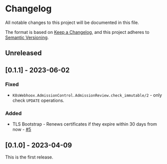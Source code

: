 # Changelog

All notable changes to this project will be documented in this file.

The format is based on [Keep a Changelog](https://keepachangelog.com/en/1.0.0/),
and this project adheres to [Semantic Versioning](https://semver.org/spec/v2.0.0.html).

## Unreleased

<!-- Add your changelog entry to the relevant subsection -->

<!-- ### Added | Changed | Deprecated | Removed | Fixed | Security -->

<!-- No new entries below this line! -->

## [0.1.1] - 2023-06-02

### Fixed

- `K8sWebhoox.AdmissionControl.AdmissionReview.check_immutable/2` - only check `UPDATE` operations.

### Added

- TLS Bootstrap - Renews certificates if they expire within 30 days from now - [#5](https://github.com/mruoss/k8s_webhoox/pull/5)

## [0.1.0] - 2023-04-09

This is the first release.
